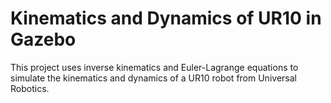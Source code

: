 # Kinematics and Dynamics of UR10 in Gazebo

This project uses inverse kinematics and Euler-Lagrange equations to simulate the kinematics and dynamics of a UR10 robot from Universal Robotics.
